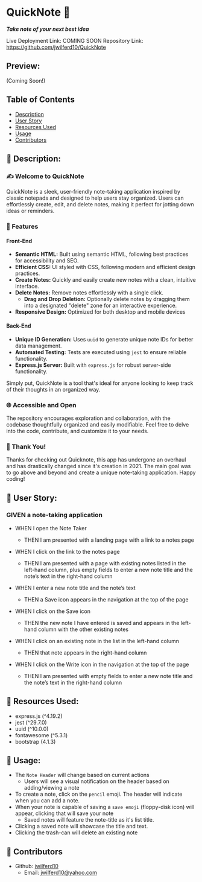 # QuickNote 💭
***Take note of your next best idea***

Live Deployment Link: COMING SOON
Repository Link: https://github.com/jwilferd10/QuickNote
  
## Preview:
(Coming Soon!)
  
## Table of Contents 
  - [Description](#wave-description)
  - [User Story](#book-user-story)
  - [Resources Used](#floppy_disk-resources-used)
  - [Usage](#minidisc-usage)
  - [Contributors](#paperclip-contributors)

## :wave: Description: 
### ✍️ Welcome to QuickNote
QuickNote is a sleek, user-friendly note-taking application inspired by classic notepads and designed to help users stay organized. Users can effortlessly create, edit, and delete notes, making it perfect for jotting down ideas or reminders.

### 🚀 Features
#### Front-End
- **Semantic HTML:** Built using semantic HTML, following best practices for accessibility and SEO.
- **Efficient CSS:** UI styled with CSS, following modern and efficient design practices.
- **Create Notes:** Quickly and easily create new notes with a clean, intuitive interface.
- **Delete Notes:** Remove notes effortlessly with a single click.
  - **Drag and Drop Deletion:** Optionally delete notes by dragging them into a designated "delete" zone for an interactive experience.
- **Responsive Design:** Optimized for both desktop and mobile devices

#### Back-End
- **Unique ID Generation:** Uses `uuid` to generate unique note IDs for better data management.
- **Automated Testing:** Tests are executed using `jest` to ensure reliable functionality.
- **Express.js Server:** Built with `express.js` for robust server-side functionality.

Simply put, QuickNote is a tool that's ideal for anyone looking to keep track of their thoughts in an organized way.

### 🌐 Accessible and Open
The repository encourages exploration and collaboration, with the codebase thoughtfully organized and easily modifiable. Feel free to delve into the code, contribute, and customize it to your needs.

### 🙏 Thank You!
Thanks for checking out Quicknote, this app has undergone an overhaul and has drastically changed since it's creation in 2021. The main goal was to go above and beyond and create a unique note-taking application. Happy coding!

## :book: User Story:
### GIVEN a note-taking application
 - WHEN I open the Note Taker
   - THEN I am presented with a landing page with a link to a notes page
   
 - WHEN I click on the link to the notes page
   - THEN I am presented with a page with existing notes listed in the left-hand column, plus empty fields to enter a new note title and the note’s text in the right-hand column
 
 - WHEN I enter a new note title and the note’s text
   - THEN a Save icon appears in the navigation at the top of the page
 
 - WHEN I click on the Save icon
   - THEN the new note I have entered is saved and appears in the left-hand column with the other existing notes
 
 - WHEN I click on an existing note in the list in the left-hand column
   - THEN that note appears in the right-hand column
 
 - WHEN I click on the Write icon in the navigation at the top of the page
   - THEN I am presented with empty fields to enter a new note title and the note’s text in the right-hand column

## :floppy_disk: Resources Used:
- express.js (^4.19.2)
- jest (^29.7.0)
- uuid (^10.0.0)
- fontawesome (^5.3.1)
- bootstrap (4.1.3)

## :minidisc: Usage:
  - The `Note Header` will change based on current actions
    - Users will see a visual notification on the header based on adding/viewing a note
  - To create a note, click on the `pencil` emoji. The header will indicate when you can add a note.
  - When your note is capable of saving a `save emoji` (floppy-disk icon) will appear, clicking that will save your note
    - Saved notes will feature the note-title as it's list title.
  - Clicking a saved note will showcase the title and text.
  - Clicking the trash-can will delete an existing note
  
## :paperclip: Contributors
  - Github: [jwilferd10](https://github.com/jwilferd10)
    - Email: jwilferd10@yahoo.com 
